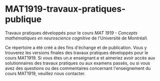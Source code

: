 # MAT1919-travaux-pratiques-publique
Travaux pratiques développés pour le cours *MAT 1919 - Concepts mathématiques en neuroscience cognitive* de l'Université de Montréal\

Ce répertoire a été créé a des fins d'échange et de publication. Vous y trouverez les versions finales des travaux pratiques développés pour le cours MAT1919. Si vous êtes un.e enseignant.e et aimeriez avoir accès aux solutionnaires des travaux pratiques ou aux examens passés, ou si vous avez des questions ou des commentaires concernant l'enseignement du cours MAT1919, veuillez nous contacter.
